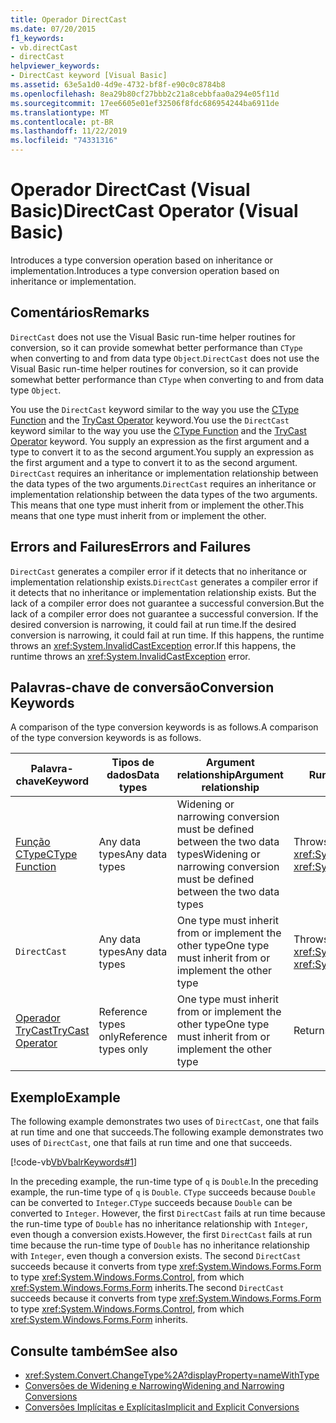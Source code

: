 ```yaml
---
title: Operador DirectCast
ms.date: 07/20/2015
f1_keywords:
- vb.directCast
- directCast
helpviewer_keywords:
- DirectCast keyword [Visual Basic]
ms.assetid: 63e5a1d0-4d9e-4732-bf8f-e90c0c8784b8
ms.openlocfilehash: 8ea29b80cf27bbb2c21a8cebbfaa0a294e05f11d
ms.sourcegitcommit: 17ee6605e01ef32506f8fdc686954244ba6911de
ms.translationtype: MT
ms.contentlocale: pt-BR
ms.lasthandoff: 11/22/2019
ms.locfileid: "74331316"
---
```

# <a name="directcast-operator-visual-basic"></a><span data-ttu-id="47645-102">Operador DirectCast (Visual Basic)</span><span class="sxs-lookup"><span data-stu-id="47645-102">DirectCast Operator (Visual Basic)</span></span>
<span data-ttu-id="47645-103">Introduces a type conversion operation based on inheritance or implementation.</span><span class="sxs-lookup"><span data-stu-id="47645-103">Introduces a type conversion operation based on inheritance or implementation.</span></span>  
  
## <a name="remarks"></a><span data-ttu-id="47645-104">Comentários</span><span class="sxs-lookup"><span data-stu-id="47645-104">Remarks</span></span>  
 <span data-ttu-id="47645-105">`DirectCast` does not use the Visual Basic run-time helper routines for conversion, so it can provide somewhat better performance than `CType` when converting to and from data type `Object`.</span><span class="sxs-lookup"><span data-stu-id="47645-105">`DirectCast` does not use the Visual Basic run-time helper routines for conversion, so it can provide somewhat better performance than `CType` when converting to and from data type `Object`.</span></span>  
  
 <span data-ttu-id="47645-106">You use the `DirectCast` keyword similar to the way you use the [CType Function](../../../visual-basic/language-reference/functions/ctype-function.md) and the [TryCast Operator](../../../visual-basic/language-reference/operators/trycast-operator.md) keyword.</span><span class="sxs-lookup"><span data-stu-id="47645-106">You use the `DirectCast` keyword similar to the way you use the [CType Function](../../../visual-basic/language-reference/functions/ctype-function.md) and the [TryCast Operator](../../../visual-basic/language-reference/operators/trycast-operator.md) keyword.</span></span> <span data-ttu-id="47645-107">You supply an expression as the first argument and a type to convert it to as the second argument.</span><span class="sxs-lookup"><span data-stu-id="47645-107">You supply an expression as the first argument and a type to convert it to as the second argument.</span></span> <span data-ttu-id="47645-108">`DirectCast` requires an inheritance or implementation relationship between the data types of the two arguments.</span><span class="sxs-lookup"><span data-stu-id="47645-108">`DirectCast` requires an inheritance or implementation relationship between the data types of the two arguments.</span></span> <span data-ttu-id="47645-109">This means that one type must inherit from or implement the other.</span><span class="sxs-lookup"><span data-stu-id="47645-109">This means that one type must inherit from or implement the other.</span></span>  
  
## <a name="errors-and-failures"></a><span data-ttu-id="47645-110">Errors and Failures</span><span class="sxs-lookup"><span data-stu-id="47645-110">Errors and Failures</span></span>  
 <span data-ttu-id="47645-111">`DirectCast` generates a compiler error if it detects that no inheritance or implementation relationship exists.</span><span class="sxs-lookup"><span data-stu-id="47645-111">`DirectCast` generates a compiler error if it detects that no inheritance or implementation relationship exists.</span></span> <span data-ttu-id="47645-112">But the lack of a compiler error does not guarantee a successful conversion.</span><span class="sxs-lookup"><span data-stu-id="47645-112">But the lack of a compiler error does not guarantee a successful conversion.</span></span> <span data-ttu-id="47645-113">If the desired conversion is narrowing, it could fail at run time.</span><span class="sxs-lookup"><span data-stu-id="47645-113">If the desired conversion is narrowing, it could fail at run time.</span></span> <span data-ttu-id="47645-114">If this happens, the runtime throws an <xref:System.InvalidCastException> error.</span><span class="sxs-lookup"><span data-stu-id="47645-114">If this happens, the runtime throws an <xref:System.InvalidCastException> error.</span></span>  
  
## <a name="conversion-keywords"></a><span data-ttu-id="47645-115">Palavras-chave de conversão</span><span class="sxs-lookup"><span data-stu-id="47645-115">Conversion Keywords</span></span>  
 <span data-ttu-id="47645-116">A comparison of the type conversion keywords is as follows.</span><span class="sxs-lookup"><span data-stu-id="47645-116">A comparison of the type conversion keywords is as follows.</span></span>  
  
|<span data-ttu-id="47645-117">Palavra-chave</span><span class="sxs-lookup"><span data-stu-id="47645-117">Keyword</span></span>|<span data-ttu-id="47645-118">Tipos de dados</span><span class="sxs-lookup"><span data-stu-id="47645-118">Data types</span></span>|<span data-ttu-id="47645-119">Argument relationship</span><span class="sxs-lookup"><span data-stu-id="47645-119">Argument relationship</span></span>|<span data-ttu-id="47645-120">Run-time failure</span><span class="sxs-lookup"><span data-stu-id="47645-120">Run-time failure</span></span>|  
|---|---|---|---|  
|[<span data-ttu-id="47645-121">Função CType</span><span class="sxs-lookup"><span data-stu-id="47645-121">CType Function</span></span>](../../../visual-basic/language-reference/functions/ctype-function.md)|<span data-ttu-id="47645-122">Any data types</span><span class="sxs-lookup"><span data-stu-id="47645-122">Any data types</span></span>|<span data-ttu-id="47645-123">Widening or narrowing conversion must be defined between the two data types</span><span class="sxs-lookup"><span data-stu-id="47645-123">Widening or narrowing conversion must be defined between the two data types</span></span>|<span data-ttu-id="47645-124">Throws <xref:System.InvalidCastException></span><span class="sxs-lookup"><span data-stu-id="47645-124">Throws <xref:System.InvalidCastException></span></span>|  
|`DirectCast`|<span data-ttu-id="47645-125">Any data types</span><span class="sxs-lookup"><span data-stu-id="47645-125">Any data types</span></span>|<span data-ttu-id="47645-126">One type must inherit from or implement the other type</span><span class="sxs-lookup"><span data-stu-id="47645-126">One type must inherit from or implement the other type</span></span>|<span data-ttu-id="47645-127">Throws <xref:System.InvalidCastException></span><span class="sxs-lookup"><span data-stu-id="47645-127">Throws <xref:System.InvalidCastException></span></span>|  
|[<span data-ttu-id="47645-128">Operador TryCast</span><span class="sxs-lookup"><span data-stu-id="47645-128">TryCast Operator</span></span>](../../../visual-basic/language-reference/operators/trycast-operator.md)|<span data-ttu-id="47645-129">Reference types only</span><span class="sxs-lookup"><span data-stu-id="47645-129">Reference types only</span></span>|<span data-ttu-id="47645-130">One type must inherit from or implement the other type</span><span class="sxs-lookup"><span data-stu-id="47645-130">One type must inherit from or implement the other type</span></span>|<span data-ttu-id="47645-131">Returns [Nothing](../../../visual-basic/language-reference/nothing.md)</span><span class="sxs-lookup"><span data-stu-id="47645-131">Returns [Nothing](../../../visual-basic/language-reference/nothing.md)</span></span>|  
  
## <a name="example"></a><span data-ttu-id="47645-132">Exemplo</span><span class="sxs-lookup"><span data-stu-id="47645-132">Example</span></span>  
 <span data-ttu-id="47645-133">The following example demonstrates two uses of `DirectCast`, one that fails at run time and one that succeeds.</span><span class="sxs-lookup"><span data-stu-id="47645-133">The following example demonstrates two uses of `DirectCast`, one that fails at run time and one that succeeds.</span></span>  
  
 [!code-vb[VbVbalrKeywords#1](~/samples/snippets/visualbasic/VS_Snippets_VBCSharp/VbVbalrKeywords/VB/Class1.vb#1)]  
  
 <span data-ttu-id="47645-134">In the preceding example, the run-time type of `q` is `Double`.</span><span class="sxs-lookup"><span data-stu-id="47645-134">In the preceding example, the run-time type of `q` is `Double`.</span></span> <span data-ttu-id="47645-135">`CType` succeeds because `Double` can be converted to `Integer`.</span><span class="sxs-lookup"><span data-stu-id="47645-135">`CType` succeeds because `Double` can be converted to `Integer`.</span></span> <span data-ttu-id="47645-136">However, the first `DirectCast` fails at run time because the run-time type of `Double` has no inheritance relationship with `Integer`, even though a conversion exists.</span><span class="sxs-lookup"><span data-stu-id="47645-136">However, the first `DirectCast` fails at run time because the run-time type of `Double` has no inheritance relationship with `Integer`, even though a conversion exists.</span></span> <span data-ttu-id="47645-137">The second `DirectCast` succeeds because it converts from type <xref:System.Windows.Forms.Form> to type <xref:System.Windows.Forms.Control>, from which <xref:System.Windows.Forms.Form> inherits.</span><span class="sxs-lookup"><span data-stu-id="47645-137">The second `DirectCast` succeeds because it converts from type <xref:System.Windows.Forms.Form> to type <xref:System.Windows.Forms.Control>, from which <xref:System.Windows.Forms.Form> inherits.</span></span>  
  
## <a name="see-also"></a><span data-ttu-id="47645-138">Consulte também</span><span class="sxs-lookup"><span data-stu-id="47645-138">See also</span></span>

- <xref:System.Convert.ChangeType%2A?displayProperty=nameWithType>
- [<span data-ttu-id="47645-139">Conversões de Widening e Narrowing</span><span class="sxs-lookup"><span data-stu-id="47645-139">Widening and Narrowing Conversions</span></span>](../../../visual-basic/programming-guide/language-features/data-types/widening-and-narrowing-conversions.md)
- [<span data-ttu-id="47645-140">Conversões Implícitas e Explícitas</span><span class="sxs-lookup"><span data-stu-id="47645-140">Implicit and Explicit Conversions</span></span>](../../../visual-basic/programming-guide/language-features/data-types/implicit-and-explicit-conversions.md)
